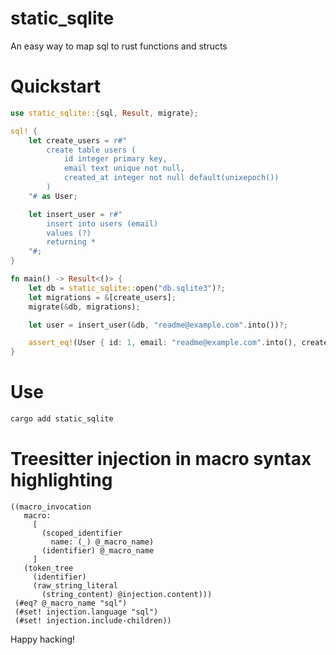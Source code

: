 # static_sqlite

An easy way to map sql to rust functions and structs

# Quickstart

```rust
use static_sqlite::{sql, Result, migrate};

sql! {
    let create_users = r#"
        create table users (
            id integer primary key,
            email text unique not null,
            created_at integer not null default(unixepoch())
        )
    "# as User;

    let insert_user = r#"
        insert into users (email)
        values (?)
        returning *
    "#;
}

fn main() -> Result<()> {
    let db = static_sqlite::open("db.sqlite3")?;
    let migrations = &[create_users];
    migrate(&db, migrations);

    let user = insert_user(&db, "readme@example.com".into())?;

    assert_eq!(User { id: 1, email: "readme@example.com".into(), created_at: 0 }, user)
}

```

# Use

```sh
cargo add static_sqlite
```

# Treesitter injection in macro syntax highlighting

```
((macro_invocation
   macro:
     [
       (scoped_identifier
         name: (_) @_macro_name)
       (identifier) @_macro_name
     ]
   (token_tree
     (identifier)
     (raw_string_literal
       (string_content) @injection.content)))
 (#eq? @_macro_name "sql")
 (#set! injection.language "sql")
 (#set! injection.include-children))
```

Happy hacking!
